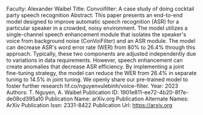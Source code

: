 Faculty: Alexander Waibel
Title: Convoifilter: A case study of doing cocktail party speech recognition
Abstract: This paper presents an end-to-end model designed to improve automatic speech recognition (ASR) for a particular speaker in a crowded, noisy environment. The model utilizes a single-channel speech enhancement module that isolates the speaker's voice from background noise (ConVoiFilter) and an ASR module. The model can decrease ASR's word error rate (WER) from 80% to 26.4% through this approach. Typically, these two components are adjusted independently due to variations in data requirements. However, speech enhancement can create anomalies that decrease ASR efficiency. By implementing a joint fine-tuning strategy, the model can reduce the WER from 26.4% in separate tuning to 14.5% in joint tuning. We openly share our pre-trained model to foster further research hf.co/nguyenvulebinh/voice-filter.
Year: 2023
Authors: T. Nguyen, A. Waibel
Publication ID: 1901e811-ee72-4b20-8f7e-de08cd395a10
Publication Name: arXiv.org
Publication Alternate Names: ArXiv
Publication Issn: 2331-8422
Publication Url: https://arxiv.org
